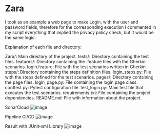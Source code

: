 # Zara
I took as an example a web page to make Login, with the user and password fields, therefore for the corresponding execution I commented in my script everything that implied the privacy policy check, but it would be the same logic.

Explanation of each file and directory:

Zara/: Main directory of the project.
  tests/: Directory containing the test files.
  features/: Directory containing the .feature files with the Gherkin scenarios.
    login.feature: File with the test scenarios written in Gherkin.
  steps/: Directory containing the steps definition files.
    login_steps.py: File with the steps defined for the test scenarios.
  pages/: Directory containing the page files.
    login_page.py: File containing the login page class.
  conftest.py: Pytest configuration file.
  test_login.py: Main test file that executes the test scenarios.
  requirements.txt: File containing the project dependencies.
README.md: File with information about the project.


SonarCloud
![image](https://github.com/Andrespiedrahita98/Zara/assets/124696572/3c1962ef-e8fd-47e5-ad4b-7da5308eada1)

Pipeline CI/CD
![image](https://github.com/Andrespiedrahita98/Zara/assets/124696572/0bddaf15-071b-4923-82a8-346faaae4d9e)

Result with JUnit-xml Library
![image](https://github.com/Andrespiedrahita98/Zara/assets/124696572/07e66af2-7cd5-4a25-8d9e-a95f86777559)

